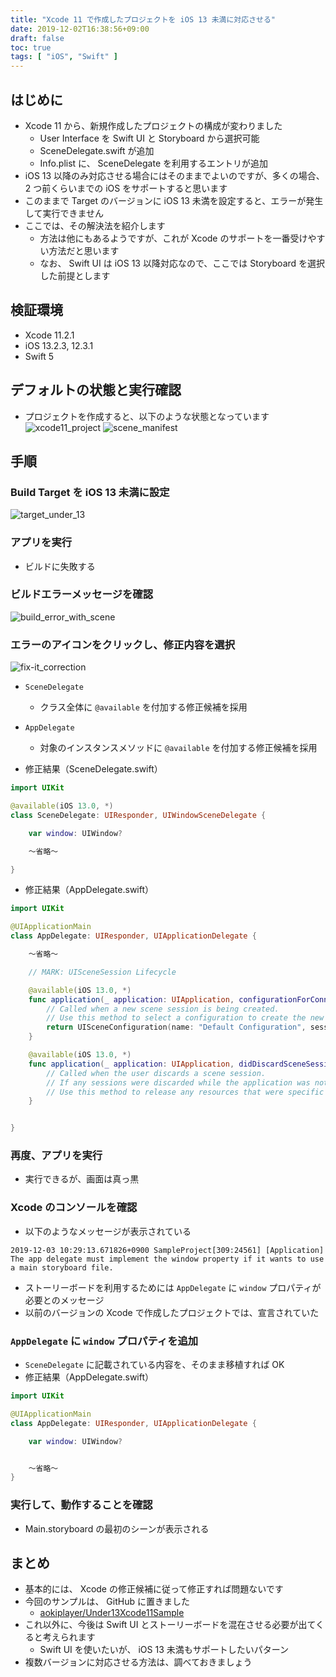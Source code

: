 ```yaml
---
title: "Xcode 11 で作成したプロジェクトを iOS 13 未満に対応させる"
date: 2019-12-02T16:38:56+09:00
draft: false
toc: true
tags: [ "iOS", "Swift" ]
---
```


## はじめに
- Xcode 11 から、新規作成したプロジェクトの構成が変わりました
    - User Interface を Swift UI と Storyboard から選択可能
    - SceneDelegate.swift が追加
    - Info.plist に、 SceneDelegate を利用するエントリが追加
- iOS 13 以降のみ対応させる場合にはそのままでよいのですが、多くの場合、 2 つ前くらいまでの iOS をサポートすると思います
- このままで Target のバージョンに iOS 13 未満を設定すると、エラーが発生して実行できません
- ここでは、その解決法を紹介します
    - 方法は他にもあるようですが、これが Xcode のサポートを一番受けやすい方法だと思います
    - なお、 Swift UI は iOS 13 以降対応なので、ここでは Storyboard を選択した前提とします

## 検証環境
- Xcode 11.2.1
- iOS 13.2.3, 12.3.1
- Swift 5

## デフォルトの状態と実行確認
- プロジェクトを作成すると、以下のような状態となっています
    ![xcode11_project](/images/adopt-under-xcode11/xcode11_project.png)
    ![scene_manifest](/images/adopt-under-xcode11/scene_manifest.png)

## 手順
### Build Target を iOS 13 未満に設定
![target_under_13](/images/adopt-under-xcode11/target_under_13.png)

### アプリを実行
- ビルドに失敗する

### ビルドエラーメッセージを確認
![build_error_with_scene](/images/adopt-under-xcode11/build_error_with_scene.png)

### エラーのアイコンをクリックし、修正内容を選択
![fix-it_correction](/images/adopt-under-xcode11/fix-it_correction.png)

- `SceneDelegate`
    - クラス全体に `@available` を付加する修正候補を採用
- `AppDelegate`
    - 対象のインスタンスメソッドに `@available` を付加する修正候補を採用
    
- 修正結果（SceneDelegate.swift）

```swift
import UIKit

@available(iOS 13.0, *)
class SceneDelegate: UIResponder, UIWindowSceneDelegate {

    var window: UIWindow?

    〜省略〜

}
```

- 修正結果（AppDelegate.swift）

```swift
import UIKit

@UIApplicationMain
class AppDelegate: UIResponder, UIApplicationDelegate {

    〜省略〜

    // MARK: UISceneSession Lifecycle

    @available(iOS 13.0, *)
    func application(_ application: UIApplication, configurationForConnecting connectingSceneSession: UISceneSession, options: UIScene.ConnectionOptions) -> UISceneConfiguration {
        // Called when a new scene session is being created.
        // Use this method to select a configuration to create the new scene with.
        return UISceneConfiguration(name: "Default Configuration", sessionRole: connectingSceneSession.role)
    }

    @available(iOS 13.0, *)
    func application(_ application: UIApplication, didDiscardSceneSessions sceneSessions: Set<UISceneSession>) {
        // Called when the user discards a scene session.
        // If any sessions were discarded while the application was not running, this will be called shortly after application:didFinishLaunchingWithOptions.
        // Use this method to release any resources that were specific to the discarded scenes, as they will not return.
    }


}

```

### 再度、アプリを実行
- 実行できるが、画面は真っ黒

### Xcode のコンソールを確認
- 以下のようなメッセージが表示されている

```
2019-12-03 10:29:13.671826+0900 SampleProject[309:24561] [Application] The app delegate must implement the window property if it wants to use a main storyboard file.
```

- ストーリーボードを利用するためには `AppDelegate` に `window` プロパティが必要とのメッセージ
- 以前のバージョンの Xcode で作成したプロジェクトでは、宣言されていた

### `AppDelegate` に `window` プロパティを追加
- `SceneDelegate` に記載されている内容を、そのまま移植すれば OK
- 修正結果（AppDelegate.swift）

```swift
import UIKit

@UIApplicationMain
class AppDelegate: UIResponder, UIApplicationDelegate {

    var window: UIWindow?


    〜省略〜
}
```

### 実行して、動作することを確認
- Main.storyboard の最初のシーンが表示される

## まとめ
- 基本的には、 Xcode の修正候補に従って修正すれば問題ないです
- 今回のサンプルは、 GitHub に置きました
    - [aokiplayer/Under13Xcode11Sample](https://github.com/aokiplayer/Under13Xcode11Sample)
- これ以外に、今後は Swift UI とストーリーボードを混在させる必要が出てくると考えられます
    - Swift UI を使いたいが、 iOS 13 未満もサポートしたいパターン
- 複数バージョンに対応させる方法は、調べておきましょう

